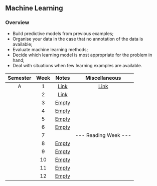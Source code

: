## Machine Learning

### Overview
- Build predictive models from previous examples;
- Organise your data in the case that no annotation of the data is available;
- Evaluate machine learning methods;
- Decide which learning model is most appropriate for the problem in hand;
- Deal with situations when few learning examples are available. 

| Semester   |      Week |  Notes | Miscellaneous  |
|:----------:|:-------------:|:------:|:------:|
| A |  1 | [Link](https://github.com/mughees-asif/postgraduate-artificial-intelligence/tree/master/Semester%20A/Machine%20Learning/notes/Week%201) | [Link](https://github.com/mughees-asif/postgraduate-artificial-intelligence/tree/master/Semester%20A/Machine%20Learning/misc) |
|  |  2 | [Link](https://github.com/mughees-asif/postgraduate-artificial-intelligence/tree/master/Semester%20A/Machine%20Learning/notes/Week%202) ||
|  |  3 | [Empty]() | |
|  |  4 | [Empty]() ||
|  |  5 | [Empty]() | |
|  |  6 | [Empty]() | |
|  |  7 |  | --- Reading Week --- |
|  |  8 | [Empty]() | |
|  |  9 | [Empty]() | |
|  |  10 | [Empty]() |  |
|  |  11 | [Empty]() | |
|  |  12 | [Empty]() |  |